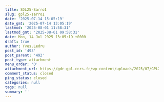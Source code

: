 ```yaml
---
title: SDL25-Sarro1
slug: gpl25-sarro1
date: '2025-07-14 15:05:19'
date_gmt: '2025-07-14 13:05:19'
lastmod: '2025-08-01 11:58:31'
lastmod_gmt: '2025-08-01 09:58:31'
date: Mon, 14 Jul 2025 13:05:19 +0000
draft: true
author: Yves.Ledru
post_id: '493'
post_parent: '492'
post_type: attachment
menu_order: '0'
attachment_url: https://gdr-gpl.cnrs.fr/wp-content/uploads/2025/07/GPL25-Sarro1.jpg
comment_status: closed
ping_status: closed
categories: null
tags: null
summary: ''
---
```



